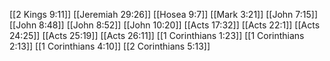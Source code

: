 [[2 Kings 9:11]]
[[Jeremiah 29:26]]
[[Hosea 9:7]]
[[Mark 3:21]]
[[John 7:15]]
[[John 8:48]]
[[John 8:52]]
[[John 10:20]]
[[Acts 17:32]]
[[Acts 22:1]]
[[Acts 24:25]]
[[Acts 25:19]]
[[Acts 26:11]]
[[1 Corinthians 1:23]]
[[1 Corinthians 2:13]]
[[1 Corinthians 4:10]]
[[2 Corinthians 5:13]]
